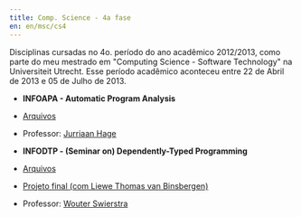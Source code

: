 ```yaml
---
title: Comp. Science - 4a fase
en: en/msc/cs4
---
```


Disciplinas cursadas no 4o. período do ano acadêmico 2012/2013, como parte do meu mestrado em "Computing Science - Software Technology" na Universiteit Utrecht.
Esse período acadêmico aconteceu entre 22 de Abril de 2013 e 05 de Julho de 2013.

  * **INFOAPA - Automatic Program Analysis**
  * [Arquivos](http://archive.alvb.in/msc/07_infoapa/)
  * Professor: [Jurriaan Hage](http://www.linkedin.com/profile/view?id=5522131)

  * **INFODTP - (Seminar on) Dependently-Typed Programming**
  * [Arquivos](http://archive.alvb.in/msc/08_infodtp/)
  * [Projeto final (com Liewe Thomas van Binsbergen)](https://github.com/ltbinsbe/INFODTP)
  * Professor: [Wouter Swierstra](http://www.linkedin.com/profile/view?id=188880271)

